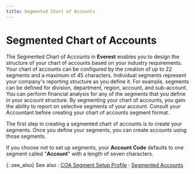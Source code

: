 ```yaml
---
title: Segmented Chart of Accounts
---
```


# Segmented Chart of Accounts


The Segmented Chart of Accounts in **Everest**  enables you to design the structure of your chart of accounts based on  your industry requirements. Your chart of accounts can be configured by  the creation of up to 22 segments and a maximum of 45 characters. Individual  segments represent your company's reporting structure as you define it.  For example, segments can be defined for division, department, region,  account, and sub-account. You can perform financial analysis for any of  the segments that you define in your account structure. By segmenting  your chart of accounts, you gain the ability to report on selective segments  of your account. Consult your Accountant before creating your chart of  accounts segment format.


The first step in creating a segmented chart of accounts is to create  your segments. Once you define your segments, you can create accounts  using those segments.


If you choose not to set up segments, your **Account 
 Code** defaults to one segment called "**Account**"  with a length of seven characters.


{:.see_also}
See also
: [COA  Segment Setup Profile]({{site.sc_chm}}/misc/coa_segment_setup_profile.html)
: [Segmented  Accounts]({{site.sc_chm}}/misc/segmented_accounts_segmented_coa.html)
